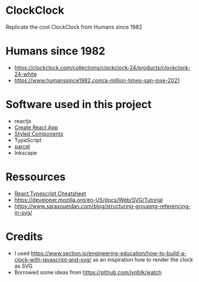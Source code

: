 # ClockClock

Replicate the cool ClockClock from Humans since 1982

# Humans since 1982

- https://clockclock.com/collections/clockclock-24/products/clockclock-24-white
- https://www.humanssince1982.com/a-million-times-san-jose-2021

# Software used in this project

- reactjs
- [Create React App](https://create-react-app.dev/)
- [Styled Components](https://styled-components.com)
- TypeScript 
- [parcel](https://parceljs.org)
- Inkscape

# Ressources

- [React Typescript Cheatsheet](https://react-typescript-cheatsheet.netlify.app/docs/basic/setup)
- https://developer.mozilla.org/en-US/docs/Web/SVG/Tutorial
- https://www.sarasoueidan.com/blog/structuring-grouping-referencing-in-svg/

# Credits

- I used https://www.section.io/engineering-education/how-to-build-a-clock-with-javascript-and-svg/ as an inspiration how to render the clock as SVG
- Borrowed some ideas from https://github.com/jxnblk/watch